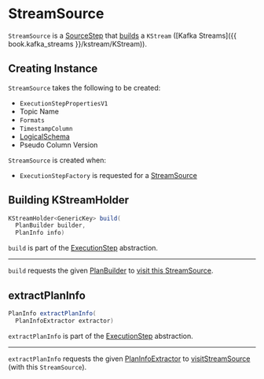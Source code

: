 # StreamSource

`StreamSource` is a [SourceStep](SourceStep.md) that [builds](#build) a `KStream` ([Kafka Streams]({{ book.kafka_streams }}/kstream/KStream)).

## Creating Instance

`StreamSource` takes the following to be created:

* <span id="props"> `ExecutionStepPropertiesV1`
* <span id="topicName"> Topic Name
* <span id="formats"> `Formats`
* <span id="timestampColumn"> `TimestampColumn`
* <span id="sourceSchema"> [LogicalSchema](LogicalSchema.md)
* <span id="pseudoColumnVersion"> Pseudo Column Version

`StreamSource` is created when:

* `ExecutionStepFactory` is requested for a [StreamSource](ExecutionStepFactory.md#streamSource)

## <span id="build"> Building KStreamHolder

```java
KStreamHolder<GenericKey> build(
  PlanBuilder builder,
  PlanInfo info)
```

`build` is part of the [ExecutionStep](ExecutionStep.md#build) abstraction.

---

`build` requests the given [PlanBuilder](PlanBuilder.md) to [visit this StreamSource](PlanBuilder.md#visitStreamSource).

## <span id="extractPlanInfo"> extractPlanInfo

```java
PlanInfo extractPlanInfo(
  PlanInfoExtractor extractor)
```

`extractPlanInfo` is part of the [ExecutionStep](ExecutionStep.md#extractPlanInfo) abstraction.

---

`extractPlanInfo` requests the given [PlanInfoExtractor](PlanInfoExtractor.md) to [visitStreamSource](PlanInfoExtractor.md#visitStreamSource) (with this `StreamSource`).
